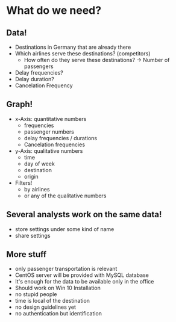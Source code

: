# What do we need?

## Data!

* Destinations in Germany that are already there
* Which airlines serve these destinations? (competitors)
  * How often do they serve these destinations? -> Number of passengers
* Delay frequencies?
* Delay duration?
* Cancelation Frequency

## Graph!

* x-Axis: quantitative numbers
  * frequencies
  * passenger numbers
  * delay frequencies / durations
  * Cancelation frequencies
* y-Axis: qualitative numbers
  * time
  * day of week
  * destination
  * origin
* Filters!
  * by airlines
  * or any of the qualitative numbers

## Several analysts work on the same data!

* store settings under some kind of name
* share settings

## More stuff

* only passenger transportation is relevant
* CentOS server will be provided with MySQL database
* It's enough for the data to be available only in the office
* Should work on Win 10 Installation
* no stupid people
* time is local of the destination
* no design guidelines yet
* no authentication but identification
